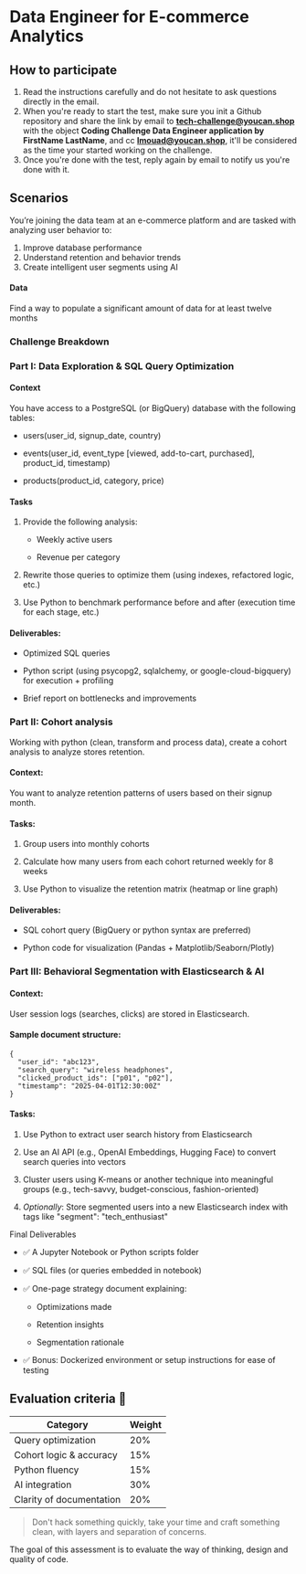 # Data Engineer for E-commerce Analytics

## How to participate
1. Read the instructions carefully and do not hesitate to ask questions directly in the email.
2. When you're ready to start the test, make sure you init a Github repository and share the link by email to **tech-challenge@youcan.shop** with the object **Coding Challenge Data Engineer application by FirstName LastName**, and cc **lmouad@youcan.shop**, it'll be considered as the time your started working on the challenge.
3. Once you're done with the test, reply again by email to notify us you're done with it. 


## Scenarios
You’re joining the data team at an e-commerce platform and are tasked with analyzing user behavior to:
1. Improve database performance
2. Understand retention and behavior trends
3. Create intelligent user segments using AI

#### Data
Find a way to populate a significant amount of data for at least twelve months

### Challenge Breakdown

### Part I: Data Exploration & SQL Query Optimization 

#### Context
You have access to a PostgreSQL (or BigQuery) database with the following tables:

- users(user_id, signup_date, country)

- events(user_id, event_type [viewed, add-to-cart, purchased], product_id, timestamp)

- products(product_id, category, price)

#### Tasks
1. Provide the following analysis:

    - Weekly active users

    - Revenue per category

2. Rewrite those queries to optimize them (using indexes, refactored logic, etc.)

3. Use Python to benchmark performance before and after (execution time for each stage, etc.)
#### Deliverables:
- Optimized SQL queries

- Python script (using psycopg2, sqlalchemy, or google-cloud-bigquery) for execution + profiling

- Brief report on bottlenecks and improvements

### Part II: Cohort analysis
Working with python (clean, transform and process data), create a cohort analysis to analyze stores retention.

#### Context:
You want to analyze retention patterns of users based on their signup month.

#### Tasks:
1. Group users into monthly cohorts

2. Calculate how many users from each cohort returned weekly for 8 weeks

3. Use Python to visualize the retention matrix (heatmap or line graph)

#### Deliverables:
- SQL cohort query (BigQuery or python syntax are preferred)

- Python code for visualization (Pandas + Matplotlib/Seaborn/Plotly)



### Part III: Behavioral Segmentation with Elasticsearch & AI

#### Context:
User session logs (searches, clicks) are stored in Elasticsearch.

#### Sample document structure:
```
{
  "user_id": "abc123",
  "search_query": "wireless headphones",
  "clicked_product_ids": ["p01", "p02"],
  "timestamp": "2025-04-01T12:30:00Z"
}
```
#### Tasks:

1. Use Python to extract user search history from Elasticsearch

2. Use an AI API (e.g., OpenAI Embeddings, Hugging Face) to convert search queries into vectors

3. Cluster users using K-means or another technique into meaningful groups (e.g., tech-savvy, budget-conscious, fashion-oriented)

4. *Optionally*: Store segmented users into a new Elasticsearch index with tags like "segment": "tech_enthusiast"

Final Deliverables
- ✅ A Jupyter Notebook or Python scripts folder

- ✅ SQL files (or queries embedded in notebook)

- ✅ One-page strategy document explaining:

    - Optimizations made

    - Retention insights

    - Segmentation rationale

- ✅ Bonus: Dockerized environment or setup instructions for ease of testing



## Evaluation criteria 🚨
| Category               | Weight |
|------------------------|--------|
| Query optimization     | 20%    |
| Cohort logic & accuracy| 15%    |
| Python fluency         | 15%    |
| AI integration         | 30%    |
| Clarity of documentation | 20%  |

 
> Don't hack something quickly, take your time and craft something clean, with layers and separation of concerns.

The goal of this assessment is to evaluate the way of thinking, design and quality of code. 